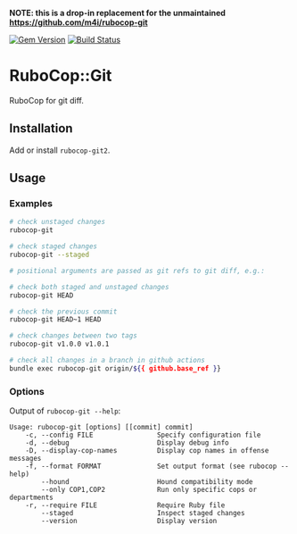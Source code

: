 **NOTE: this is a drop-in replacement for the unmaintained https://github.com/m4i/rubocop-git**

[![Gem Version](https://badge.fury.io/rb/rubocop-git2.svg)](http://badge.fury.io/rb/rubocop-git2)
[![Build Status](https://github.com/jaynetics/rubocop-git2/workflows/tests/badge.svg)](https://github.com/jaynetics/rubocop-git2/actions)

# RuboCop::Git

RuboCop for git diff.

## Installation

Add or install `rubocop-git2`.

## Usage

### Examples

```sh
# check unstaged changes
rubocop-git

# check staged changes
rubocop-git --staged

# positional arguments are passed as git refs to git diff, e.g.:

# check both staged and unstaged changes
rubocop-git HEAD

# check the previous commit
rubocop-git HEAD~1 HEAD

# check changes between two tags
rubocop-git v1.0.0 v1.0.1

# check all changes in a branch in github actions
bundle exec rubocop-git origin/${{ github.base_ref }}
```

### Options

Output of `rubocop-git --help`:

    Usage: rubocop-git [options] [[commit] commit]
        -c, --config FILE                Specify configuration file
        -d, --debug                      Display debug info
        -D, --display-cop-names          Display cop names in offense messages
        -f, --format FORMAT              Set output format (see rubocop --help)
            --hound                      Hound compatibility mode
            --only COP1,COP2             Run only specific cops or departments
        -r, --require FILE               Require Ruby file
            --staged                     Inspect staged changes
            --version                    Display version
